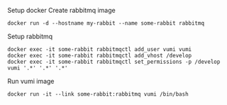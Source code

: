 Setup docker
Create rabbitmq image

    docker run -d --hostname my-rabbit --name some-rabbit rabbitmq

Setup rabbitmq

    docker exec -it some-rabbit rabbitmqctl add_user vumi vumi
    docker exec -it some-rabbit rabbitmqctl add_vhost /develop
    docker exec -it some-rabbit rabbitmqctl set_permissions -p /develop vumi '.*' '.*' '.*'

Run vumi image

    docker run -it --link some-rabbit:rabbitmq vumi /bin/bash




